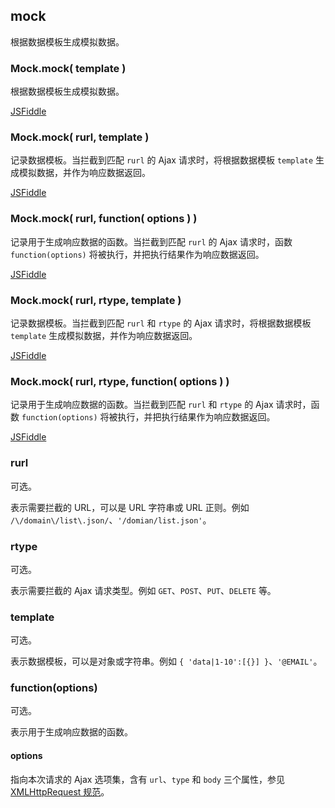 ## mock

根据数据模板生成模拟数据。

<!-- 共有 5 种参数格式。 -->

### Mock.mock( template )

根据数据模板生成模拟数据。

[JSFiddle](http://jsfiddle.net/nuysoft/Y3rg6/7/)

### Mock.mock( rurl, template )

记录数据模板。当拦截到匹配 `rurl` 的 Ajax 请求时，将根据数据模板 `template` 生成模拟数据，并作为响应数据返回。

[JSFiddle](http://jsfiddle.net/nuysoft/BeENf/6/)

### Mock.mock( rurl, function( options ) )

记录用于生成响应数据的函数。当拦截到匹配 `rurl` 的 Ajax 请求时，函数 `function(options)` 将被执行，并把执行结果作为响应数据返回。

[JSFiddle](http://jsfiddle.net/nuysoft/2s5t5/15/)

### Mock.mock( rurl, rtype, template )
    
记录数据模板。当拦截到匹配 `rurl` 和 `rtype` 的 Ajax 请求时，将根据数据模板 `template` 生成模拟数据，并作为响应数据返回。

[JSFiddle](http://jsfiddle.net/nuysoft/Eq68p/3/)

### Mock.mock( rurl, rtype, function( options ) )

记录用于生成响应数据的函数。当拦截到匹配 `rurl` 和 `rtype` 的 Ajax 请求时，函数 `function(options)` 将被执行，并把执行结果作为响应数据返回。

[JSFiddle](http://jsfiddle.net/nuysoft/6dpV5/5/)

<!-- **参数的含义和默认值**如下所示： -->

### rurl

可选。

表示需要拦截的 URL，可以是 URL 字符串或 URL 正则。例如 `/\/domain\/list\.json/`、`'/domian/list.json'`。

### rtype

可选。

表示需要拦截的 Ajax 请求类型。例如 `GET`、`POST`、`PUT`、`DELETE` 等。

### template

可选。

表示数据模板，可以是对象或字符串。例如 `{ 'data|1-10':[{}] }`、`'@EMAIL'`。

### function(options)

可选。

表示用于生成响应数据的函数。

#### options

指向本次请求的 Ajax 选项集，含有 `url`、`type` 和 `body` 三个属性，参见 [XMLHttpRequest 规范](https://xhr.spec.whatwg.org/)。
